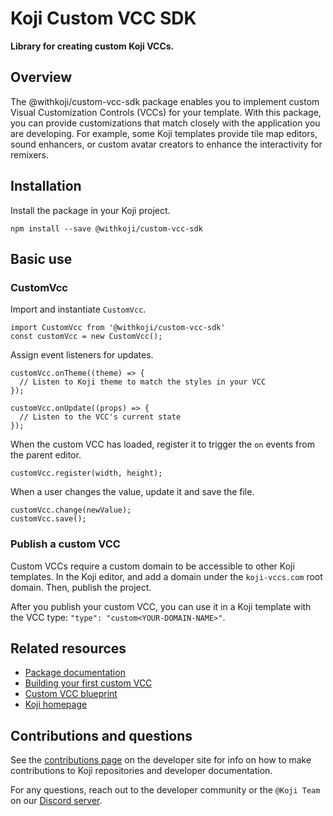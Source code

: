 # Koji Custom VCC SDK

**Library for creating custom Koji VCCs.**

## Overview

The @withkoji/custom-vcc-sdk package enables you to implement custom Visual Customization Controls (VCCs) for your template.
With this package, you can provide customizations that match closely with the application you are developing.
For example, some Koji templates provide tile map editors, sound enhancers, or custom avatar creators to enhance the interactivity for remixers.

## Installation

Install the package in your Koji project.

```
npm install --save @withkoji/custom-vcc-sdk
```

## Basic use

### CustomVcc

Import and instantiate `CustomVcc`.
```
import CustomVcc from '@withkoji/custom-vcc-sdk'
const customVcc = new CustomVcc();
```
Assign event listeners for updates.
```
customVcc.onTheme((theme) => {
  // Listen to Koji theme to match the styles in your VCC
});

customVcc.onUpdate((props) => {
  // Listen to the VCC's current state
});
```

When the custom VCC has loaded, register it to trigger the `on` events from the parent editor.
```
customVcc.register(width, height);
```

When a user changes the value, update it and save the file.
```
customVcc.change(newValue);
customVcc.save();
```

### Publish a custom VCC

Custom VCCs require a custom domain to be accessible to other Koji templates. In the Koji editor, and add a domain under the `koji-vccs.com` root domain. Then, publish the project.

After you publish your custom VCC, you can use it in a Koji template with the VCC type: `"type": "custom<YOUR-DOMAIN-NAME>"`.

## Related resources

* [Package documentation](https://developer.withkoji.com/reference/packages/withkoji-custom-vcc-sdk)
* [Building your first custom VCC](https://developer.withkoji.com/docs/customizations/build-custom-vcc)
* [Custom VCC blueprint](https://developer.withkoji.com/docs/blueprints/cat-selector-blueprint)
* [Koji homepage](http://withkoji.com/)

## Contributions and questions

See the [contributions page](https://developer.withkoji.com/docs/about/contribute-koji-developers) on the developer site for info on how to make contributions to Koji repositories and developer documentation.

For any questions, reach out to the developer community or the `@Koji Team` on our [Discord server](https://discord.gg/eQuMJF6).

